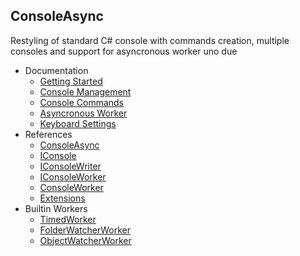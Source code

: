 ConsoleAsync
------------------------------------------------------------------------
Restyling of standard C# console with commands creation, multiple consoles and support for asyncronous worker
uno
due
* Documentation
	* [Getting Started](docs-getting-started.md)
	* [Console Management](docs-console-management.md)
	* [Console Commands](docs-console-commands.md)
	* [Asyncronous Worker](docs-asyncronous-worker.md)
	* [Keyboard Settings](docs-keyboard-settings.md)
* References
	* [ConsoleAsync](references.md#consoleasync)
	* [IConsole](references.md#iconsole)
	* [IConsoleWriter](references.md#iconsolewriter)
	* [IConsoleWorker](references.md#iconsoleworker)
	* [ConsoleWorker](references.md#consoleworker)
	* [Extensions](references.md#extensions)
* Builtin Workers
	* [TimedWorker](builtin.md#timedworker)
	* [FolderWatcherWorker](builtin.md#folderwatcherworker)
	* [ObjectWatcherWorker](builtin.md#objectwatcherworker)

